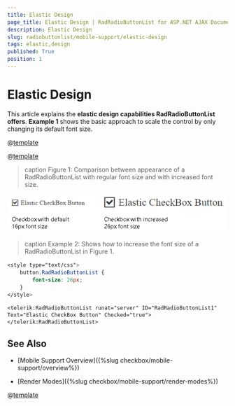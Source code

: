 ```yaml
---
title: Elastic Design
page_title: Elastic Design | RadRadioButtonList for ASP.NET AJAX Documentation
description: Elastic Design
slug: radiobuttonlist/mobile-support/elastic-design
tags: elastic,design
published: True
position: 1
---
```


# Elastic Design

This article explains the **elastic design capabilities RadRadioButtonList offers**. **Example 1** shows the basic approach to scale the control by only changing its default font size.

@[template](/_templates/common/render-mode.md#resp-design-desc "slug-el: no, slug-fl: no")

@[template](/_templates/common/font-size-notes.md#note-and-example "control: RadRadioButtonList")

>caption Figure 1: Comparison between appearance of a RadRadioButtonList with regular font size and with increased font size.

![checkbox-elastic-design](images/checkbox-elastic-design.png)

>caption Example 2: Shows how to increase the font size of a RadRadioButtonList in Figure 1.

````CSS
<style type="text/css">
	button.RadRadioButtonList {
		font-size: 26px;
	}
</style>
````

````ASP.NET
<telerik:RadRadioButtonList runat="server" ID="RadRadioButtonList1" Text="Elastic CheckBox Button" Checked="true">
</telerik:RadRadioButtonList>
````

## See Also

 * [Mobile Support Overview]({%slug checkbox/mobile-support/overview%})

 * [Render Modes]({%slug checkbox/mobile-support/render-modes%})

@[template](/_templates/common/font-size-notes.md#related-resources)
